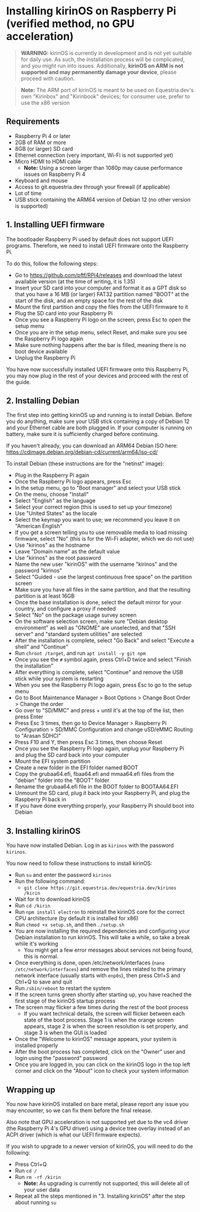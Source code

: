 # Installing kirinOS on Raspberry Pi (verified method, no GPU acceleration)

> **WARNING:** kirinOS is currently in development and is not yet suitable for daily use. As such, the installation process will be complicated, and you might run into issues. Additionally, **kirinOS on ARM is not supported and may permanently damage your device**, please proceed with caution.

> **Note:** The ARM port of kirinOS is meant to be used on Equestria.dev's own "Kirinbox" and "Kirinbook" devices; for consumer use, prefer to use the x86 version

## Requirements

* Raspberry Pi 4 or later
* 2GB of RAM or more
* 8GB (or larger) SD card
* Ethernet connection (very important, Wi-Fi is not supported yet)
* Micro HDMI to HDMI cable
  * **Note:** Using a screen larger than 1080p may cause performance issues on Raspberry Pi 4
* Keyboard and mouse
* Access to git.equestria.dev through your firewall (if applicable)
* Lot of time
* USB stick containing the ARM64 version of Debian 12 (no other version is supported)

## 1. Installing UEFI firmware
The bootloader Raspberry Pi used by default does not support UEFI programs. Therefore, we need to install UEFI firmware onto the Raspberry Pi.

To do this, follow the following steps:
* Go to https://github.com/pftf/RPi4/releases and download the latest available version (at the time of writing, it is 1.35)
* Insert your SD card into your computer and format it as a GPT disk so that you have a 16 MB (or larger) FAT32 partition named "BOOT" at the start of the disk, and an empty space for the rest of the disk
* Mount the first partition and copy the files from the UEFI firmware to it
* Plug the SD card into your Raspberry Pi
* Once you see a Raspberry Pi logo on the screen, press Esc to open the setup menu
* Once you are in the setup menu, select Reset, and make sure you see the Raspberry Pi logo again
* Make sure nothing happens after the bar is filled, meaning there is no boot device available
* Unplug the Raspberry Pi

You have now successfully installed UEFI firmware onto this Raspberry Pi, you may now plug in the rest of your devices and proceed with the rest of the guide.

## 2. Installing Debian
The first step into getting kirinOS up and running is to install Debian. Before you do anything, make sure your USB stick containing a copy of Debian 12 and your Ethernet cable are both plugged in. If your computer is running on battery, make sure it is sufficiently charged before continuing.

If you haven't already, you can download an ARM64 Debian ISO here: https://cdimage.debian.org/debian-cd/current/arm64/iso-cd/

To install Debian (these instructions are for the "netinst" image):
* Plug in the Raspberry Pi again
* Once the Raspberry Pi logo appears, press Esc
* In the setup menu, go to "Boot manager" and select your USB stick
* On the menu, choose "Install"
* Select "English" as the language
* Select your correct region (this is used to set up your timezone)
* Use "United States" as the locale
* Select the keymap you want to use; we recommend you leave it on "American English"
* If you get a screen telling you to use removable media to load missing firmware, select "No" (this is for the Wi-Fi adapter, which we do not use)
* Use "kirinos" as the hostname
* Leave "Domain name" as the default value
* Use "kirinos" as the root password
* Name the new user "kirinOS" with the username "kirinos" and the password "kirinos"
* Select "Guided - use the largest continuous free space" on the partition screen
* Make sure you have all files in the same partition, and that the resulting partition is at least 16GB
* Once the base installation is done, select the default mirror for your country, and configure a proxy if needed
* Select "No" on the package usage survey screen
* On the software selection screen, make sure "Debian desktop environment" as well as "GNOME" are unselected, and that "SSH server" and "standard system utilities" are selected
* After the installation is complete, select "Go Back" and select "Execute a shell" and "Continue"
* Run `chroot /target`, and run `apt install -y git npm`
* Once you see the `#` symbol again, press Ctrl+D twice and select "Finish the installation"
* After everything is complete, select "Continue" and remove the USB stick while your system is restarting
* When you see the Raspberry Pi logo again, press Esc to go to the setup menu
* Go to Boot Maintenance Manager > Boot Options > Change Boot Order > Change the order
* Go over to "SD/MMC" and press + until it's at the top of the list, then press Enter
* Press Esc 3 times, then go to Device Manager > Raspberry Pi Configuration > SD/MMC Configuration and change uSD/eMMC Routing to "Arasan SDHCI"
* Press F10 and Y, then press Esc 3 times, then choose Reset
* Once you see the Raspberry Pi logo again, unplug your Raspberry Pi and plug the SD card back into your computer
* Mount the EFI system partition
* Create a new folder in the EFI folder named BOOT
* Copy the grubaa64.efi, fbaa64.efi and mmaa64.efi files from the "debian" folder into the "BOOT" folder
* Rename the grubaa64.efi file in the BOOT folder to BOOTAA64.EFI
* Unmount the SD card, plug it back into your Raspberry Pi, and plug the Raspberry Pi back in
* If you have done everything properly, your Raspberry Pi should boot into Debian

## 3. Installing kirinOS
You have now installed Debian. Log in as `kirinos` with the password `kirinos`.

You now need to follow these instructions to install kirinOS:
* Run `su` and enter the password `kirinos`
* Run the following command:
  * `git clone https://git.equestria.dev/equestria.dev/kirinos /kirin`
* Wait for it to download kirinOS
* Run `cd /kirin`
* Run `npm install electron` to reinstall the kirinOS core for the correct CPU architecture (by default it is installed for x86)
* Run `chmod +x setup.sh`, and then `./setup.sh`
* You are now installing the required dependencies and configuring your Debian installation to run kirinOS. This will take a while, so take a break while it's working
  * You might get a few error messages about services not being found, this is normal.
* Once everything is done, open /etc/network/interfaces (`nano /etc/network/interfaces`) and remove the lines related to the primary network interface (usually starts with `enp0s`), then press Ctrl+S and Ctrl+Q to save and quit
* Run `/sbin/reboot` to restart the system
* If the screen turns green shortly after starting up, you have reached the first stage of the kirinOS startup process
* The screen may flicker a few times during the rest of the boot process
  * If you want technical details, the screen will flicker between each state of the boot process. Stage 1 is when the orange screen appears, stage 2 is when the screen resolution is set properly, and stage 3 is when the GUI is loaded
* Once the "Welcome to kirinOS" message appears, your system is installed properly
* After the boot process has completed, click on the "Owner" user and login using the "password" password
* Once you are logged in, you can click on the kirinOS logo in the top left corner and click on the "About" icon to check your system information

## Wrapping up
You now have kirinOS installed on bare metal, please report any issue you may encounter, so we can fix them before the final release.

Also note that GPU acceleration is not supported yet due to the vc4 driver (the Raspberry Pi 4's GPU driver) using a device tree overlay instead of an ACPI driver (which is what our UEFI firmware expects).

If you wish to upgrade to a newer version of kirinOS, you will need to do the following:
* Press Ctrl+Q
* Run `cd /`
* Run `rm -rf /kirin`
  * **Note:** As upgrading is currently not supported, this will delete all of your user data
* Repeat all the steps mentioned in "3. Installing kirinOS" after the step about running `su`